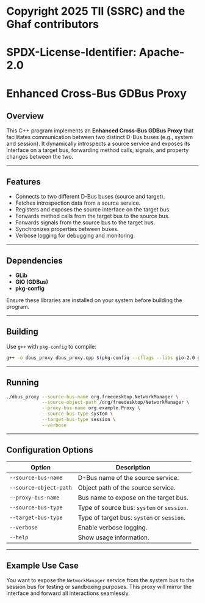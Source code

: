 # Copyright 2025 TII (SSRC) and the Ghaf contributors
# SPDX-License-Identifier: Apache-2.0

# Enhanced Cross-Bus GDBus Proxy

## Overview

This C++ program implements an **Enhanced Cross-Bus GDBus Proxy** that facilitates communication between two distinct D-Bus buses (e.g., system and session). It dynamically introspects a source service and exposes its interface on a target bus, forwarding method calls, signals, and property changes between the two.

---

## Features

- Connects to two different D-Bus buses (source and target).
- Fetches introspection data from a source service.
- Registers and exposes the source interface on the target bus.
- Forwards method calls from the target bus to the source bus.
- Forwards signals from the source bus to the target bus.
- Synchronizes properties between buses.
- Verbose logging for debugging and monitoring.

---

## Dependencies

- **GLib**
- **GIO (GDBus)**
- **pkg-config**

Ensure these libraries are installed on your system before building the program.

---

## Building

Use `g++` with `pkg-config` to compile:

```bash
g++ -o dbus_proxy dbus_proxy.cpp $(pkg-config --cflags --libs gio-2.0 glib-2.0)
```

---

## Running

```bash
./dbus_proxy --source-bus-name org.freedesktop.NetworkManager \
             --source-object-path /org/freedesktop/NetworkManager \
             --proxy-bus-name org.example.Proxy \
             --source-bus-type system \
             --target-bus-type session \
             --verbose
```

---

## Configuration Options

| Option                  | Description |
|------------------------|-------------|
| `--source-bus-name`     | D-Bus name of the source service. |
| `--source-object-path`  | Object path of the source service. |
| `--proxy-bus-name`      | Bus name to expose on the target bus. |
| `--source-bus-type`     | Type of source bus: `system` or `session`. |
| `--target-bus-type`     | Type of target bus: `system` or `session`. |
| `--verbose`             | Enable verbose logging. |
| `--help`                | Show usage information. |

---

## Example Use Case

You want to expose the `NetworkManager` service from the system bus to the session bus for testing or sandboxing purposes. This proxy will mirror the interface and forward all interactions seamlessly.
